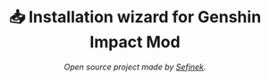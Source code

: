 <div align="center">
    <h1>📥 Installation wizard for Genshin Impact Mod</h1>
    <i>Open source project made by <a href="https://sefinek.net">Sefinek</a>.</i>
</div>